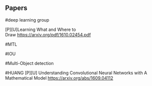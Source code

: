 ## Papers
#deep learning group

[P][U]Learning What and Where to Draw https://arxiv.org/pdf/1610.02454.pdf 

#MTL

#IOU

#Multi-Object detection

#HUANG
[P][U] Understanding Convolutional Neural Networks with A Mathematical Model https://arxiv.org/abs/1609.04112




